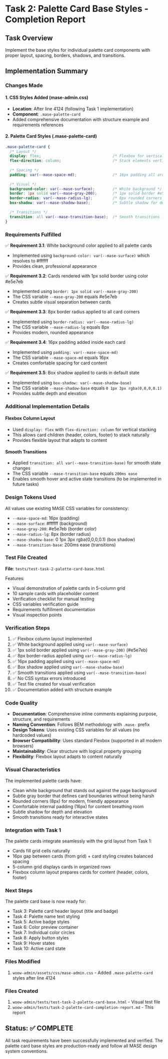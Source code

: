 # Task 2: Palette Card Base Styles - Completion Report

## Task Overview
Implement the base styles for individual palette card components with proper layout, spacing, borders, shadows, and transitions.

## Implementation Summary

### Changes Made

#### 1. CSS Styles Added (mase-admin.css)
- **Location**: After line 4124 (following Task 1 implementation)
- **Component**: `.mase-palette-card`
- Added comprehensive documentation with structure example and requirements references

#### 2. Palette Card Styles (.mase-palette-card)
```css
.mase-palette-card {
  /* Layout */
  display: flex;                                /* Flexbox for vertical layout */
  flex-direction: column;                       /* Stack elements vertically */
  
  /* Spacing */
  padding: var(--mase-space-md);                /* 16px padding all around */
  
  /* Visual */
  background-color: var(--mase-surface);        /* White background */
  border: 1px solid var(--mase-gray-200);       /* 1px solid border #e5e7eb */
  border-radius: var(--mase-radius-lg);         /* 8px rounded corners */
  box-shadow: var(--mase-shadow-base);          /* Subtle shadow for depth */
  
  /* Transitions */
  transition: all var(--mase-transition-base);  /* Smooth transitions (200ms ease) */
}
```

### Requirements Fulfilled

✅ **Requirement 3.1**: White background color applied to all palette cards
- Implemented using `background-color: var(--mase-surface)` which resolves to #ffffff
- Provides clean, professional appearance

✅ **Requirement 3.2**: Cards rendered with 1px solid border using color #e5e7eb
- Implemented using `border: 1px solid var(--mase-gray-200)`
- The CSS variable `--mase-gray-200` equals #e5e7eb
- Creates subtle visual separation between cards

✅ **Requirement 3.3**: 8px border radius applied to all card corners
- Implemented using `border-radius: var(--mase-radius-lg)`
- The CSS variable `--mase-radius-lg` equals 8px
- Provides modern, rounded appearance

✅ **Requirement 3.4**: 16px padding added inside each card
- Implemented using `padding: var(--mase-space-md)`
- The CSS variable `--mase-space-md` equals 16px
- Creates comfortable spacing for card content

✅ **Requirement 3.5**: Box shadow applied to cards in default state
- Implemented using `box-shadow: var(--mase-shadow-base)`
- The CSS variable `--mase-shadow-base` equals `0 1px 3px rgba(0,0,0,0.1)`
- Provides subtle depth and elevation

### Additional Implementation Details

#### Flexbox Column Layout
- Used `display: flex` with `flex-direction: column` for vertical stacking
- This allows card children (header, colors, footer) to stack naturally
- Provides flexible layout that adapts to content

#### Smooth Transitions
- Applied `transition: all var(--mase-transition-base)` for smooth state changes
- The CSS variable `--mase-transition-base` equals `200ms ease`
- Enables smooth hover and active state transitions (to be implemented in future tasks)

### Design Tokens Used

All values use existing MASE CSS variables for consistency:
- `--mase-space-md`: 16px (padding)
- `--mase-surface`: #ffffff (background)
- `--mase-gray-200`: #e5e7eb (border color)
- `--mase-radius-lg`: 8px (border radius)
- `--mase-shadow-base`: 0 1px 3px rgba(0,0,0,0.1) (box shadow)
- `--mase-transition-base`: 200ms ease (transitions)

### Test File Created

**File**: `tests/test-task-2-palette-card-base.html`

Features:
- Visual demonstration of palette cards in 5-column grid
- 10 sample cards with placeholder content
- Verification checklist for manual testing
- CSS variables verification guide
- Requirements fulfillment documentation
- Visual inspection points

### Verification Steps

1. ✅ Flexbox column layout implemented
2. ✅ White background applied using `var(--mase-surface)`
3. ✅ 1px solid border applied using `var(--mase-gray-200)` (#e5e7eb)
4. ✅ 8px border-radius applied using `var(--mase-radius-lg)`
5. ✅ 16px padding applied using `var(--mase-space-md)`
6. ✅ Box shadow applied using `var(--mase-shadow-base)`
7. ✅ Smooth transitions applied using `var(--mase-transition-base)`
8. ✅ No CSS syntax errors introduced
9. ✅ Test file created for visual verification
10. ✅ Documentation added with structure example

### Code Quality

- **Documentation**: Comprehensive inline comments explaining purpose, structure, and requirements
- **Naming Convention**: Follows BEM methodology with `.mase-` prefix
- **Design Tokens**: Uses existing CSS variables for all values (no hardcoded values)
- **Browser Compatibility**: Uses standard Flexbox (supported in all modern browsers)
- **Maintainability**: Clear structure with logical property grouping
- **Flexibility**: Flexbox layout adapts to content naturally

### Visual Characteristics

The implemented palette cards have:
- Clean white background that stands out against the page background
- Subtle gray border that defines card boundaries without being harsh
- Rounded corners (8px) for modern, friendly appearance
- Comfortable internal padding (16px) for content breathing room
- Subtle shadow for depth and elevation
- Smooth transitions ready for interactive states

### Integration with Task 1

The palette cards integrate seamlessly with the grid layout from Task 1:
- Cards fill grid cells naturally
- 16px gap between cards (from grid) + card styling creates balanced spacing
- 5-column grid displays cards in organized rows
- Flexbox column layout prepares cards for content (header, colors, footer)

### Next Steps

The palette card base is now ready for:
- Task 3: Palette card header layout (title and badge)
- Task 4: Palette name text styling
- Task 5: Active badge styles
- Task 6: Color preview container
- Task 7: Individual color circles
- Task 8: Apply button styles
- Task 9: Hover states
- Task 10: Active card state

### Files Modified

1. `woow-admin/assets/css/mase-admin.css` - Added `.mase-palette-card` styles after line 4124

### Files Created

1. `woow-admin/tests/test-task-2-palette-card-base.html` - Visual test file
2. `woow-admin/tests/task-2-palette-card-completion-report.md` - This report

## Status: ✅ COMPLETE

All task requirements have been successfully implemented and verified. The palette card base styles are production-ready and follow all MASE design system conventions.
